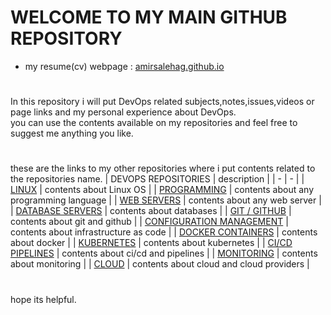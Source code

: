 # WELCOME TO MY MAIN GITHUB REPOSITORY
* my resume(cv) webpage : [amirsalehag.github.io](https://amirsalehag.github.io/devops)
#
In this repository i will put DevOps related subjects,notes,issues,videos or page links and my personal experience about DevOps.  
you can use the contents available on my repositories and feel free to suggest me anything you like.  
#
these are the links to my other repositories where i put contents related to the repositories name.
| DEVOPS REPOSITORIES | description |
| - | - |
| [LINUX](https://amirsalehag.github.io/devops) | contents about Linux OS |
| [PROGRAMMING](https://amirsalehag.github.io/programming) | contents about any programming language  |
| [WEB SERVERS](https://amirsalehag.github.io/web_servers) | contents about any web server |
| [DATABASE SERVERS](https://amirsalehag.github.io/database_servers) | contents about databases |
| [GIT / GITHUB](https://amirsalehag.github.io/git) | contents about git and github |
| [CONFIGURATION MANAGEMENT](https://amirsalehag.github.io/config_management) | contents about infrastructure as code |
| [DOCKER CONTAINERS](https://amirsalehag.github.io/docker_container) | contents about docker |
| [KUBERNETES](https://amirsalehag.github.io/kubernetes) | contents about kubernetes |
| [CI/CD PIPELINES](https://amirsalehag.github.io/cicd_pipelines) | contents about ci/cd and pipelines |
| [MONITORING](https://amirsalehag.github.io/monitoring) | contents about monitoring |
| [CLOUD](https://amirsalehag.github.io/cloud) | contents about cloud and cloud providers |
#
hope its helpful.
